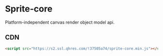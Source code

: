 # Sprite-core

Platform-independent canvas render object model api.

## CDN

```html
<script src="https://s2.ssl.qhres.com/!37505a74/sprite-core.min.js"></script>
```
